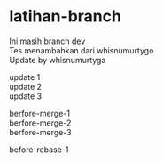 # latihan-branch

Ini masih branch dev  
Tes menambahkan dari whisnumurtygo  
Update by whisnumurtyga  

update 1  
update 2  
update 3  

berfore-merge-1  
berfore-merge-2  
berfore-merge-3  

before-rebase-1
